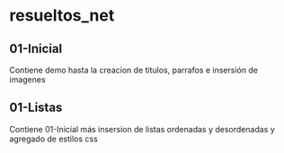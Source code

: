 # resueltos_net

## 01-Inicial
Contiene demo hasta la creacion de titulos, parrafos e insersión de imagenes

## 01-Listas

Contiene 01-Inicial más insersion  de listas ordenadas y desordenadas y agregado de estilos css
